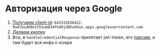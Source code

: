 # Авторизация через Google

1. [Получаем client-id](https://developers.google.com/identity/gsi/web/guides/get-google-api-clientid): `643332836412-9o4lbidm9e1th1um834fhd9jd8hvbhun.apps.googleusercontent.com`
2. [Делаем кнопку](https://developers.google.com/identity/gsi/web/guides/display-button#javascript)
3. Все, в `handleCredentialResponse` прилетает jwt-токен, его [парсим](https://stackoverflow.com/a/38552302/5500609), и
   там будет вся инфа о юзере